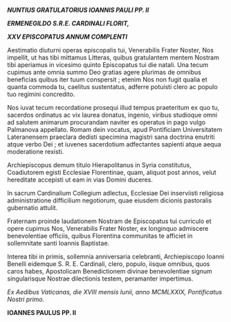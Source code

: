 ***NUNTIUS GRATULATORIUS IOANNIS PAULI PP. II***

***ERMENEGILDO S.R.E. CARDINALI FLORIT,***

***XXV EPISCOPATUS ANNUM COMPLENTI***

Aestimatio diuturni operas episcopalis tui, Venerabilis Frater Noster, Nos impellit, ut has tibi mittamus Litteras, quibus gratulantem mentem Nostram tibi aperiamus in vicesimo quinto Episcopatus tui die natali. Una tecum cupimus ante omnia summo Deo gratias agere plurimas de omnibus beneficias quibus iter tuum conspersit ; etenim Nos non fugit qualia et quanta commoda tu, caelitus sustentatus, adferre potuisti clero ac populo tuo regimini concreditο.

Nos iuvat tecum recordatione prosequi illud tempus praeteritum ex quo tu, sacerdos ordinatus ac vix laurea donatus, ingenio, viribus studioque omni ad salutem animarum procurandam naviter es operatus in pago vulgo Palmanova appellato. Romam dein vocatus, apud Pontificiam Universitatem Lateranensem praeclara dedisti specimina magistri sana doctrina enutriti atque verbo Dei ; et iuvenes sacerdotium adfectantes sapienti atque aequa moderatione rexisti.

Archiepiscopus demum titulo Hierapolitanus in Syria constitutus, Coadiutorem egisti Ecclesiae Florentinae, quam, aliquot post annos, velut hereditate accepisti ut eam in vias Domini duceres.

In sacrum Cardinalium Collegium adlectus, Ecclesiae Dei inserviisti religiosa administratione difficilium negotiorum, quae eiusdem dicionis pastoralis gubernatio attulit.

Fraternam proinde laudationem Nostram de Episcopatus tui curriculo et opere cupimus Nos, Venerabilis Frater Noster, ex longinquo admiscere benevolentiae officiis, quibus Florentina communitas te afficiet in sollemnitate santi Iοannis Baptistae.

Interea tibi in primis, sollemnia anniversaria celebranti, Archiepiscopo Ioanni Benelli eidemque S. R. E. Cardinali, clero, populo, iisque omnibus, quos caros habes, Apostolicam Benedictionem divinae benevolentiae signum singularisque Nostrae dilectionis testem, peramanter impertimus.

*Ex Aedibus Vaticanas, die XVIII mensis Iunii, anno MCMLXXIX, Pontificatus Nostri primo.*

**IOANNES PAULUS PP. II**